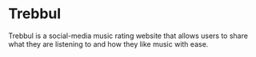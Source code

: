 # Trebbul
Trebbul is a social-media music rating website that allows users to share what they are listening to and how they like music with ease.
